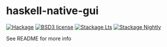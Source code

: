 # haskell-native-gui

[![Hackage](https://img.shields.io/hackage/v/haskell-native-gui.svg)](https://hackage.haskell.org/package/haskell-native-gui)
[![BSD3 license](https://img.shields.io/badge/license-BSD3-blue.svg)](LICENSE)
[![Stackage Lts](http://stackage.org/package/haskell-native-gui/badge/lts)](http://stackage.org/lts/package/haskell-native-gui)
[![Stackage Nightly](http://stackage.org/package/haskell-native-gui/badge/nightly)](http://stackage.org/nightly/package/haskell-native-gui)

See README for more info